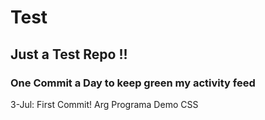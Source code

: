 # Test
## Just a Test Repo !!
### One Commit a Day to keep green my activity feed 

3-Jul: First Commit! Arg Programa Demo CSS


